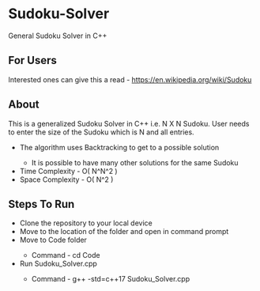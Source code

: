 # Sudoku-Solver
General Sudoku Solver in C++

## For Users
Interested ones can give this a read - https://en.wikipedia.org/wiki/Sudoku

## About
This is a generalized Sudoku Solver in C++ i.e. N X N Sudoku. User needs to enter the size of the Sudoku which is N and all entries.
<ul>
<li> The algorithm uses Backtracking to get to a possible solution </li>
  <ul>
    <li> It is possible to have many other solutions for the same Sudoku </li>
  </ul>
<li> Time Complexity - O( N^N^2 ) </li>
<li> Space Complexity - O( N^2 ) </li>
</ul>

## Steps To Run 
<ul>
<li> Clone the repository to your local device </li>
<li> Move to the location of the folder and open in command prompt </li>  
<li> Move to Code folder </li>
<ul>
<li> Command - cd Code </li>
</ul>
</li>
<li> Run Sudoku_Solver.cpp </li>
<ul>
<li> Command - g++ -std=c++17 Sudoku_Solver.cpp </li>
</ul>
</ul>
